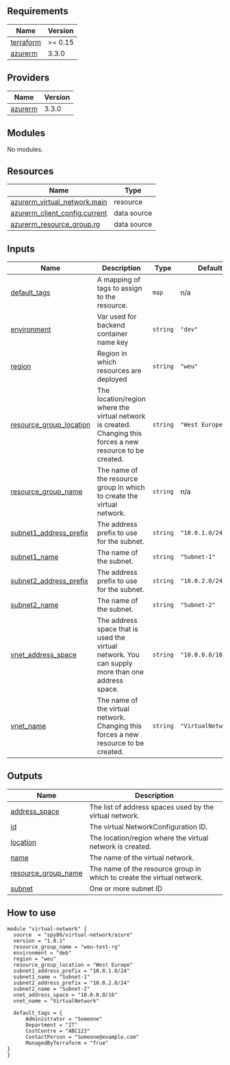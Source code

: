 <!-- BEGIN_TF_DOCS -->
## Requirements

| Name | Version |
|------|---------|
| <a name="requirement_terraform"></a> [terraform](#requirement\_terraform) | >= 0.15 |
| <a name="requirement_azurerm"></a> [azurerm](#requirement\_azurerm) | 3.3.0 |

## Providers

| Name | Version |
|------|---------|
| <a name="provider_azurerm"></a> [azurerm](#provider\_azurerm) | 3.3.0 |

## Modules

No modules.

## Resources

| Name | Type |
|------|------|
| [azurerm_virtual_network.main](https://registry.terraform.io/providers/hashicorp/azurerm/3.3.0/docs/resources/virtual_network) | resource |
| [azurerm_client_config.current](https://registry.terraform.io/providers/hashicorp/azurerm/3.3.0/docs/data-sources/client_config) | data source |
| [azurerm_resource_group.rg](https://registry.terraform.io/providers/hashicorp/azurerm/3.3.0/docs/data-sources/resource_group) | data source |

## Inputs

| Name | Description | Type | Default | Required |
|------|-------------|------|---------|:--------:|
| <a name="input_default_tags"></a> [default\_tags](#input\_default\_tags) | A mapping of tags to assign to the resource. | `map` | n/a | yes |
| <a name="input_environment"></a> [environment](#input\_environment) | Var used for backend container name key | `string` | `"dev"` | no |
| <a name="input_region"></a> [region](#input\_region) | Region in which resources are deployed | `string` | `"weu"` | no |
| <a name="input_resource_group_location"></a> [resource\_group\_location](#input\_resource\_group\_location) | The location/region where the virtual network is created. Changing this forces a new resource to be created. | `string` | `"West Europe"` | no |
| <a name="input_resource_group_name"></a> [resource\_group\_name](#input\_resource\_group\_name) | The name of the resource group in which to create the virtual network. | `string` | n/a | yes |
| <a name="input_subnet1_address_prefix"></a> [subnet1\_address\_prefix](#input\_subnet1\_address\_prefix) | The address prefix to use for the subnet. | `string` | `"10.0.1.0/24"` | no |
| <a name="input_subnet1_name"></a> [subnet1\_name](#input\_subnet1\_name) | The name of the subnet. | `string` | `"Subnet-1"` | no |
| <a name="input_subnet2_address_prefix"></a> [subnet2\_address\_prefix](#input\_subnet2\_address\_prefix) | The address prefix to use for the subnet. | `string` | `"10.0.2.0/24"` | no |
| <a name="input_subnet2_name"></a> [subnet2\_name](#input\_subnet2\_name) | The name of the subnet. | `string` | `"Subnet-2"` | no |
| <a name="input_vnet_address_space"></a> [vnet\_address\_space](#input\_vnet\_address\_space) | The address space that is used the virtual network. You can supply more than one address space. | `string` | `"10.0.0.0/16"` | no |
| <a name="input_vnet_name"></a> [vnet\_name](#input\_vnet\_name) | The name of the virtual network. Changing this forces a new resource to be created. | `string` | `"VirtualNetwork1"` | no |

## Outputs

| Name | Description |
|------|-------------|
| <a name="output_address_space"></a> [address\_space](#output\_address\_space) | The list of address spaces used by the virtual network. |
| <a name="output_id"></a> [id](#output\_id) | The virtual NetworkConfiguration ID. |
| <a name="output_location"></a> [location](#output\_location) | The location/region where the virtual network is created. |
| <a name="output_name"></a> [name](#output\_name) | The name of the virtual network. |
| <a name="output_resource_group_name"></a> [resource\_group\_name](#output\_resource\_group\_name) | The name of the resource group in which to create the virtual network. |
| <a name="output_subnet"></a> [subnet](#output\_subnet) | One or more subnet ID |
<!-- END_TF_DOCS -->

## How to use

```
module "virtual-network" {
  source  = "spy86/virtual-network/azure"
  version = "1.0.1"
  resource_group_name = "weu-test-rg"
  environment = "deb"
  region = "weu"
  resource_group_location = "West Europe"
  subnet1_address_prefix = "10.0.1.0/24"
  subnet1_name = "Subnet-1"
  subnet2_address_prefix = "10.0.2.0/24"
  subnet2_name = "Subnet-2"
  vnet_address_space = "10.0.0.0/16"
  vnet_name = "VirtualNetwork"

  default_tags = {
      Administrator = "Someone"
      Department = "IT"
      CostCentre = "ABC123"
      ContactPerson = "Someone@example.com"
      ManagedByTerraform = "True"
}
}
```